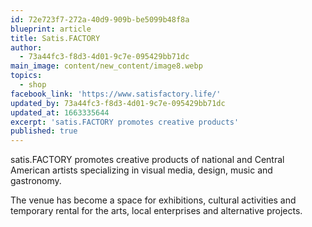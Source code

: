 ```yaml
---
id: 72e723f7-272a-40d9-909b-be5099b48f8a
blueprint: article
title: Satis.FACTORY
author:
  - 73a44fc3-f8d3-4d01-9c7e-095429bb71dc
main_image: content/new_content/image8.webp
topics:
  - shop
facebook_link: 'https://www.satisfactory.life/'
updated_by: 73a44fc3-f8d3-4d01-9c7e-095429bb71dc
updated_at: 1663335644
excerpt: 'satis.FACTORY promotes creative products'
published: true
---
```

satis.FACTORY promotes creative products of national and Central American artists specializing in visual media, design, music and gastronomy.

The venue has become a space for exhibitions, cultural activities and temporary rental for the arts, local enterprises and alternative projects.
